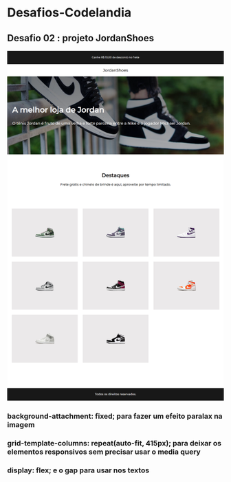 # Desafios-Codelandia

<div>
     <h2>Desafio 02 : projeto JordanShoes</h2>
     <img src="./resultado.png" alt="">
     <h3>background-attachment: fixed; para fazer um efeito paralax na imagem
     </h3>
     <h3>
      grid-template-columns: repeat(auto-fit, 415px);
      para deixar os elementos responsivos sem precisar usar o media query
     </h3>
     <h3> display: flex; e o gap para usar nos textos </h3>
</div>